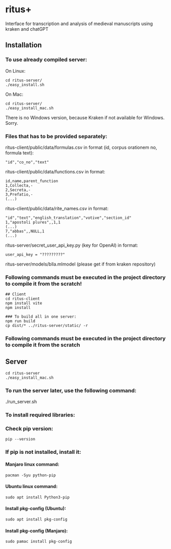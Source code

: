 # ritus+
Interface for transcription and analysis of medieval manuscripts using kraken and chatGPT


## Installation

### To use already compiled server:

On Linux:
```
cd ritus-server/
./easy_install.sh
```

On Mac:
```
cd ritus-server/
./easy_install_mac.sh
```

There is no Windows version, because Kraken if not available for Windows. Sorry.

### Files that has to be provided separately:

ritus-client/public/data/formulas.csv in format (id, corpus orationem no, formula text): 
```
"id","co_no","text"
```

ritus-client/public/data/functions.csv in format:
```
id,name,parent_function
1,Collecta,-
2,Secreta,-
3,Prefatio,-
(...)
```

ritus-client/public/data/rite_names.csv in format:
```
"id","text","english_translation","votive","section_id"
1,"apostoli plures",,1,1
(...)
7,"abbas",,NULL,1
(...)
```


ritus-server/secret_user_api_key.py (key for OpenAI) in format:
```
user_api_key = "?????????"
```


ritus-server/models/blla.mlmodel 
(please get if from kraken repository)


### Following commands must be executed in the project directory to compile it from the scratch!

```
## Client
cd ritus-client
npm install vite
npm install

### To build all in one server:
npm run build 
cp dist/* ../ritus-server/static/ -r
```

### Following commands must be executed in the project directory to compile it from the scratch

## Server
```
cd ritus-server
./easy_install_mac.sh 
```

### To run the server later, use the following command:
./run_server.sh

### To install required libraries:

### Check pip version:
    pip --version
### If pip is not installed, install it:
#### Manjaro linux command:
    pacman -Syu python-pip
#### Ubuntu linux command:
    sudo apt install Python3-pip

#### Install pkg-config (Ubuntu):
    sudo apt install pkg-config
#### Install pkg-config (Manjaro):
    sudo pamac install pkg-config
